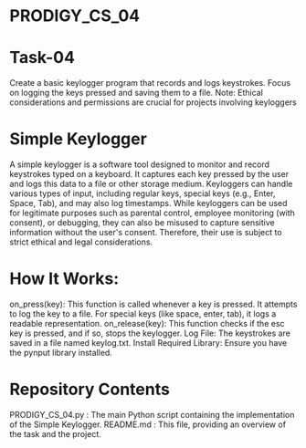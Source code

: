 # PRODIGY_CS_04
# Task-04
Create a basic keylogger program that records and logs keystrokes. Focus on logging the keys pressed and saving them to a file. Note: Ethical considerations and permissions are crucial for projects involving keyloggers

# Simple Keylogger
A simple keylogger is a software tool designed to monitor and record keystrokes typed on a keyboard. It captures each key pressed by the user and logs this data to a file or other storage medium. Keyloggers can handle various types of input, including regular keys, special keys (e.g., Enter, Space, Tab), and may also log timestamps. While keyloggers can be used for legitimate purposes such as parental control, employee monitoring (with consent), or debugging, they can also be misused to capture sensitive information without the user's consent. Therefore, their use is subject to strict ethical and legal considerations.

# How It Works:
on_press(key): This function is called whenever a key is pressed. It attempts to log the key to a file. For special keys (like space, enter, tab), it logs a readable representation. on_release(key): This function checks if the esc key is pressed, and if so, stops the keylogger. Log File: The keystrokes are saved in a file named keylog.txt. Install Required Library: Ensure you have the pynput library installed.

# Repository Contents
PRODIGY_CS_04.py : The main Python script containing the implementation of the Simple Keylogger. README.md : This file, providing an overview of the task and the project.
